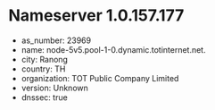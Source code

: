 # Nameserver 1.0.157.177

* as_number: 23969
* name: node-5v5.pool-1-0.dynamic.totinternet.net.
* city: Ranong
* country: TH
* organization: TOT Public Company Limited
* version: Unknown
* dnssec: true
